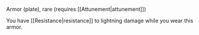 Armor (plate), rare (requires [[Attunement|attunement]]) 

You have [[Resistance|resistance]] to lightning damage while you wear this armor.